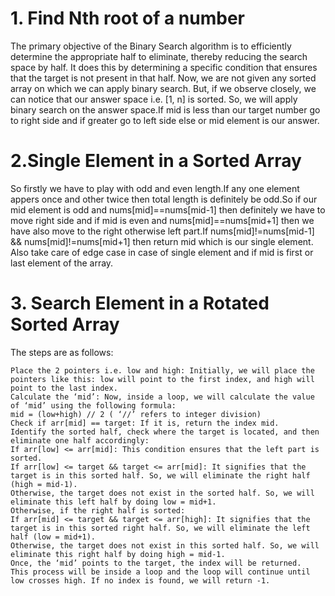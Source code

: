 # 1. Find Nth root of a number
The primary objective of the Binary Search algorithm is to efficiently determine the appropriate half to eliminate, thereby reducing the search space by half. It does this by determining a specific condition that ensures that the target is not present in that half.
Now, we are not given any sorted array on which we can apply binary search. But, if we observe closely, we can notice that our answer space i.e. [1, n] is sorted. So, we will apply binary search on the answer space.If mid is less than our target number go to right side and if greater go to left side else or mid element is our answer.

# 2.Single Element in a Sorted Array
So firstly we have to play with odd and even length.If any one element appers once and other twice then total length is definitely be odd.So if our mid element is odd and nums[mid]==nums[mid-1] then definitely we have to move right side and if mid is even and nums[mid]==nums[mid+1] then we have also move to the right otherwise left part.If nums[mid]!=nums[mid-1] && nums[mid]!=nums[mid+1] then return mid which is our single element. Also take care of edge case in case of single element and if mid is first or last element of the array.

# 3. Search Element in a Rotated Sorted Array
The steps are as follows:

    Place the 2 pointers i.e. low and high: Initially, we will place the pointers like this: low will point to the first index, and high will point to the last index.
    Calculate the ‘mid’: Now, inside a loop, we will calculate the value of ‘mid’ using the following formula:
    mid = (low+high) // 2 ( ‘//’ refers to integer division)
    Check if arr[mid] == target: If it is, return the index mid.
    Identify the sorted half, check where the target is located, and then eliminate one half accordingly:
    If arr[low] <= arr[mid]: This condition ensures that the left part is sorted.
    If arr[low] <= target && target <= arr[mid]: It signifies that the target is in this sorted half. So, we will eliminate the right half (high = mid-1).
    Otherwise, the target does not exist in the sorted half. So, we will eliminate this left half by doing low = mid+1.
    Otherwise, if the right half is sorted:
    If arr[mid] <= target && target <= arr[high]: It signifies that the target is in this sorted right half. So, we will eliminate the left half (low = mid+1).
    Otherwise, the target does not exist in this sorted half. So, we will eliminate this right half by doing high = mid-1.
    Once, the ‘mid’ points to the target, the index will be returned.
    This process will be inside a loop and the loop will continue until low crosses high. If no index is found, we will return -1.
